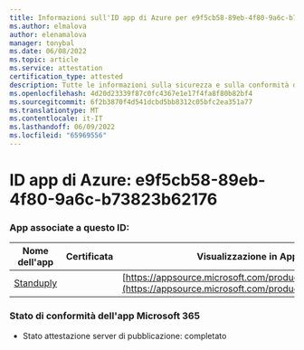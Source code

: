 ```yaml
---
title: Informazioni sull'ID app di Azure per e9f5cb58-89eb-4f80-9a6c-b73823b62176
ms.author: elmalova
author: elenamalova
manager: tonybal
ms.date: 06/08/2022
ms.topic: article
ms.service: attestation
certification_type: attested
description: Tutte le informazioni sulla sicurezza e sulla conformità disponibili per e9f5cb58-89eb-4f80-9a6c-b73823b62176.
ms.openlocfilehash: 4d20d23339f87c0fc4367e1e17f4fa8f80b82bf4
ms.sourcegitcommit: 6f2b3870f4d541dcbd5bb8312c05bfc2ea351a77
ms.translationtype: MT
ms.contentlocale: it-IT
ms.lasthandoff: 06/09/2022
ms.locfileid: "65969556"
---
```

# <a name="azure-app-id-e9f5cb58-89eb-4f80-9a6c-b73823b62176"></a>ID app di Azure: e9f5cb58-89eb-4f80-9a6c-b73823b62176


### <a name="apps-associated-with-this-id"></a>App associate a questo ID:
| **Nome dell'app** | **Certificata** | **Visualizzazione in AppSource** |
|--------------|---------------|-----------------------|
| [Standuply](../forward/WA200003001.md) |  | [https://appsource.microsoft.com/product/office/WA200003001](https://appsource.microsoft.com/product/office/WA200003001) |

### <a name="microsoft-365-app-compliance-status"></a>Stato di conformità dell'app Microsoft 365
- Stato attestazione server di pubblicazione: completato
